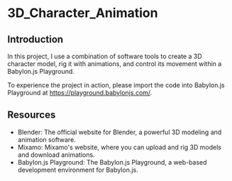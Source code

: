 # 3D_Character_Animation
## Introduction
In this project, I use a combination of software tools to create a 3D character model, rig it with animations, and control its movement within a Babylon.js Playground.

To experience the project in action, please import the code into Babylon.js Playground at https://playground.babylonjs.com/.
## Resources
- Blender: The official website for Blender, a powerful 3D modeling and animation software.
- Mixamo: Mixamo's website, where you can upload and rig 3D models and download animations.
- Babylon.js Playground: The Babylon.js Playground, a web-based development environment for Babylon.js.

